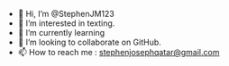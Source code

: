 - 👋 Hi, I’m @StephenJM123
- 👀 I’m interested in texting.
- 🌱 I’m currently learning
- 💞️ I’m looking to collaborate on GitHub.
- 📫 How to reach me : stephenjosephqatar@gmail.com

<!---
StephenJM123/StephenJM123 is a ✨ special ✨ repository because its `README.md` (this file) appears on your GitHub profile.
You can click the Preview link to take a look at your changes.
--->
